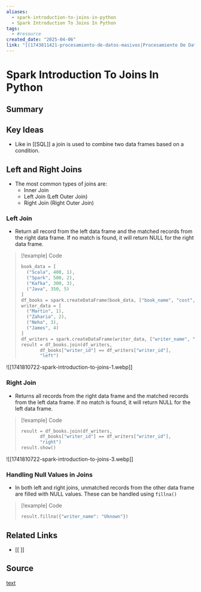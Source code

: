 ```yaml
---
aliases:
  - spark-introduction-to-joins-in-python
  - Spark Introduction To Joins In Python
tags:
  - #resource
created_date: "2025-04-06"
link: "[[1743811421-procesamiento-de-datos-masivos|Procesamiento De Datos Masivos]]"
---
```


# Spark Introduction To Joins In Python

## Summary


## Key Ideas
- Like in [[SQL]] a join is used to combine two data frames based on a condition.

## Left and Right Joins
- The most common types of joins are:
	- Inner Join
	- Left Join (Left Outer Join)
	- Right Join (Right Outer Join)

### Left Join
- Return all record from the left data frame and the matched records from the right data frame. If no match is found, it will return NULL for the right data frame.

>[!example] Code
>```python
>book_data = [
>	("Scala", 400, 1),
>	("Spark", 500, 2),
>	("Kafka", 300, 3),
>	("Java", 350, 5)
>]
>df_books = spark.createDataFrame(book_data, ["book_name", "cost", "writer_id"])
>writer_data = [
>	("Martin", 1),
>	("Zaharia", 2),
>	("Neha", 3),
>	("James", 4)
>]
>df_writers = spark.createDataFrame(writer_data, ["writer_name", "writer_id"])
>result = df_books.join(df_writers, 
>		 df_books["writer_id"] == df_writers["writer_id"], 
>		 "left")

![[1741810722-spark-introduction-to-joins-1.webp]]

### Right Join
- Returns all records from the right data frame and the matched records from the left data frame. If no match is found, it will return NULL for the left data frame.

>[!example] Code
>```python
>result = df_books.join(df_writers, 
>		 df_books["writer_id"] == df_writers["writer_id"],
>		 "right")
>result.show()

![[1741810722-spark-introduction-to-joins-3.webp]]

### Handling Null Values in Joins
- In both left and right joins, unmatched records from the other data frame are filled with NULL values. These can be handled using `fillna()`

>[!example] Code
>```python
>result.fillna({"writer_name": "Uknown"})
>

## Related Links
- [[ ]]

## Source
[text](url) 

